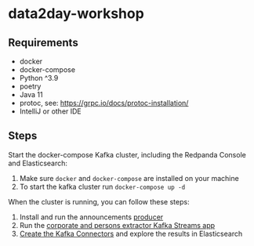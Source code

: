 # data2day-workshop

## Requirements

- docker
- docker-compose
- Python ^3.9
- poetry
- Java 11
- protoc, see: https://grpc.io/docs/protoc-installation/
- IntelliJ or other IDE

## Steps

Start the docker-compose Kafka cluster, including the Redpanda Console and Elasticsearch:

1. Make sure `docker` and `docker-compose` are installed on your machine
2. To start the kafka cluster run `docker-compose up -d`

When the cluster is running, you can follow these steps:

1. Install and run the announcements [producer](./announcement-producer/README.md)
2. Run the [corporate and persons extractor Kafka Streams app](./working-with-kafkastreams/README.md)
3. [Create the Kafka Connectors](./connectors/README.md) and explore the results in Elasticsearch
